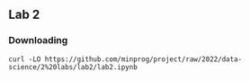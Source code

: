 ## Lab 2

### Downloading

`curl -LO https://github.com/minprog/project/raw/2022/data-science/2%20labs/lab2/lab2.ipynb`
